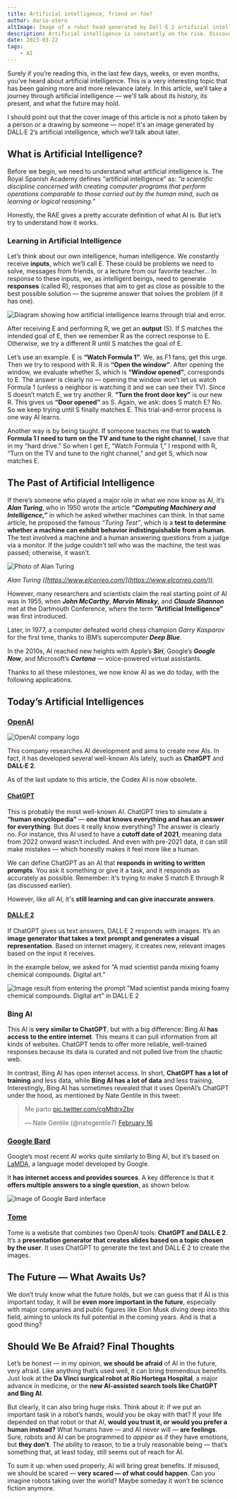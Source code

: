 ```yaml
---
title: Artificial intelligence, friend or foe?
author: dario-otero
altImage: Image of a robot head generated by Dall·E 2 artificial intelligence.
description: Artificial intelligence is constantly on the rise. Discover its power in this article.
date: 2023-03-22
tags:
    - AI
---
```


Surely if you’re reading this, in the last few days, weeks, or even months, you’ve heard about artificial intelligence. This is a very interesting topic that has been gaining more and more relevance lately. In this article, we’ll take a journey through artificial intelligence — we'll talk about its history, its present, and what the future may hold.

I should point out that the cover image of this article is not a photo taken by a person or a drawing by someone — nope! It's an image generated by DALL·E 2’s artificial intelligence, which we’ll talk about later.

## What is Artificial Intelligence?

Before we begin, we need to understand what artificial intelligence is. The Royal Spanish Academy defines “artificial intelligence” as: *“a scientific discipline concerned with creating computer programs that perform operations comparable to those carried out by the human mind, such as learning or logical reasoning.”*

Honestly, the RAE gives a pretty accurate definition of what AI is. But let’s try to understand how it works.

### Learning in Artificial Intelligence

Let’s think about our own intelligence, human intelligence. We constantly receive **inputs**, which we’ll call E. These could be problems we need to solve, messages from friends, or a lecture from our favorite teacher… In response to these inputs, we, as intelligent beings, need to generate **responses** (called R), responses that aim to get as close as possible to the best possible solution — the supreme answer that solves the problem (if it has one).

![Diagram showing how artificial intelligence learns through trial and error.](/images/contenido/la-inteligencia-artificial-amiga-o-enemiga/diagrama-aprendizaje.webp)

After receiving E and performing R, we get an **output** (S). If S matches the intended goal of E, then we remember R as the correct response to E. Otherwise, we try a different R until S matches the goal of E.

Let’s use an example. E is **“Watch Formula 1”**. We, as F1 fans, get this urge. Then we try to respond with R. R is **“Open the window”**. After opening the window, we evaluate whether S, which is **“Window opened”**, corresponds to E. The answer is clearly no — opening the window won’t let us watch Formula 1 (unless a neighbor is watching it and we can see their TV). Since S doesn’t match E, we try another R. **“Turn the front door key”** is our new R. This gives us **“Door opened”** as S. Again, we ask: does S match E? No. So we keep trying until S finally matches E. This trial-and-error process is one way AI learns.

Another way is by being taught. If someone teaches me that to **watch Formula 1 I need to turn on the TV and tune to the right channel**, I save that in my “hard drive.” So when I get E, “Watch Formula 1,” I respond with R, “Turn on the TV and tune to the right channel,” and get S, which now matches E.

## The Past of Artificial Intelligence

If there’s someone who played a major role in what we now know as AI, it’s ***Alan Turing***, who in 1950 wrote the article ***“Computing Machinery and Intelligence,”*** in which he asked whether machines can think. In that same article, he proposed the famous *“Turing Test”*, which is a **test to determine whether a machine can exhibit behavior indistinguishable from a human**. The test involved a machine and a human answering questions from a judge via a monitor. If the judge couldn’t tell who was the machine, the test was passed; otherwise, it wasn’t.

![Photo of Alan Turing](/images/contenido/la-inteligencia-artificial-amiga-o-enemiga/alan-turing.webp)

*Alan Turing ([https://www.elcorreo.com/](https://www.elcorreo.com/)).*

However, many researchers and scientists claim the real starting point of AI was in 1955, when ***John McCarthy***, ***Marvin Minsky***, and ***Claude Shannon*** met at the Dartmouth Conference, where the term **“Artificial Intelligence”** was first introduced.

Later, in 1977, a computer defeated world chess champion *Garry Kasparov* for the first time, thanks to IBM’s supercomputer ***Deep Blue***.

In the 2010s, AI reached new heights with Apple’s ***Siri***, Google’s ***Google Now***, and Microsoft’s ***Cortana*** — voice-powered virtual assistants.

Thanks to all these milestones, we now know AI as we do today, with the following applications.

## Today’s Artificial Intelligences

### [OpenAI](https://openai.com/)

![OpenAI company logo](/images/contenido/la-inteligencia-artificial-amiga-o-enemiga/openai.webp)

This company researches AI development and aims to create new AIs. In fact, it has developed several well-known AIs lately, such as **ChatGPT** and **DALL·E 2**.

As of the last update to this article, the Codex AI is now obsolete.

#### [ChatGPT](https://chat.openai.com/)

This is probably the most well-known AI. ChatGPT tries to simulate a **“human encyclopedia”** — **one that knows everything and has an answer for everything**. But does it really know everything? The answer is clearly no. For instance, this AI used to have a **cutoff date of 2021**, meaning data from 2022 onward wasn’t included. And even with pre-2021 data, it can still make mistakes — which honestly makes it feel more like a human.

We can define ChatGPT as an AI that **responds in writing to written prompts**. You ask it something or give it a task, and it responds as accurately as possible. Remember: it's trying to make S match E through R (as discussed earlier).

However, like all AI, it's **still learning and can give inaccurate answers**.

#### [DALL·E 2](https://labs.openai.com/)

If ChatGPT gives us text answers, DALL·E 2 responds with images. It’s an **image generator that takes a text prompt and generates a visual representation**. Based on internet imagery, it creates new, relevant images based on the input it receives.

In the example below, we asked for “A mad scientist panda mixing foamy chemical compounds. Digital art.”

![Image result from entering the prompt "Mad scientist panda mixing foamy chemical compounds. Digital art" in DALL·E 2](/images/contenido/la-inteligencia-artificial-amiga-o-enemiga/dalle.webp)

### Bing AI

This AI is **very similar to ChatGPT**, but with a big difference: Bing AI **has access to the entire internet**. This means it can pull information from all kinds of websites. ChatGPT tends to offer more reliable, well-trained responses because its data is curated and not pulled live from the chaotic web.

In contrast, Bing AI has open internet access. In short, **ChatGPT has a lot of training** and less data, while **Bing AI has a lot of data** and less training. Interestingly, Bing AI has sometimes revealed that it uses OpenAI’s ChatGPT under the hood, as mentioned by Nate Gentile in this tweet:

<blockquote class="twitter-tweet"><p lang="es" dir="ltr">Me parto <a href="https://t.co/cgMtdrxZbv">pic.twitter.com/cgMtdrxZbv</a></p>&mdash; Nate Gentile (@nategentile7) <a href="https://twitter.com/nategentile7/status/1626261635387064323?ref_src=twsrc%5Etfw">February 16</a></blockquote>

### [Google Bard](https://bard.google.com/u/2/?hl=es)

Google’s most recent AI works quite similarly to Bing AI, but it’s based on [LaMDA](https://en.wikipedia.org/wiki/LaMDA), a language model developed by Google.

It **has internet access and provides sources**. A key difference is that it **offers multiple answers to a single question**, as shown below.

![Image of Google Bard interface](/images/contenido/la-inteligencia-artificial-amiga-o-enemiga/google-bard.webp)

### [Tome](https://tome.app/)

Tome is a website that combines two OpenAI tools: **ChatGPT and DALL·E 2**. It’s a **presentation generator that creates slides based on a topic chosen by the user**. It uses ChatGPT to generate the text and DALL·E 2 to create the images.

## The Future — What Awaits Us?

We don’t truly know what the future holds, but we can guess that if AI is this important today, it will be **even more important in the future**, especially with major companies and public figures like Elon Musk diving deep into this field, aiming to unlock its full potential in the coming years. And is that a good thing?

## Should We Be Afraid? Final Thoughts

Let’s be honest — in my opinion, **we should be afraid** of AI in the future, very afraid. Like anything that’s used well, it can bring tremendous benefits. Just look at the **Da Vinci surgical robot at Río Hortega Hospital**, a major advance in medicine, or the **new AI-assisted search tools like ChatGPT and Bing AI**.

But clearly, it can also bring huge risks. Think about it: if we put an important task in a robot’s hands, would you be okay with that? If your life depended on that robot or that AI, **would you trust it, or would you prefer a human instead?** What humans have — and AI never will — **are feelings**. Sure, robots and AI can be programmed to *appear* as if they have emotions, but **they don’t**. The ability to reason, to be a truly reasonable being — that’s something that, at least today, still seems out of reach for AI.

To sum it up: when used properly, AI will bring great benefits. If misused, we should be scared — **very scared — of what could happen**. Can you imagine robots taking over the world? Maybe someday it won’t be science fiction anymore.